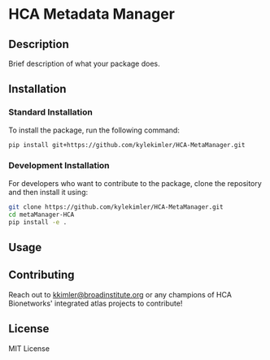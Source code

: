 # HCA Metadata Manager

## Description
Brief description of what your package does.

## Installation

### Standard Installation
To install the package, run the following command:
```bash
pip install git+https://github.com/kylekimler/HCA-MetaManager.git
```

### Development Installation
For developers who want to contribute to the package, clone the repository and then install it using:
```bash
git clone https://github.com/kylekimler/HCA-MetaManager.git
cd metaManager-HCA
pip install -e .
```

## Usage


## Contributing
Reach out to kkimler@broadinstitute.org or any champions of HCA Bionetworks' integrated atlas projects to contribute!

## License
MIT License